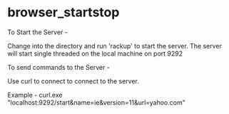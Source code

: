 browser_startstop
=================



To Start the Server -

Change into the directory and run 'rackup' to start the server.
The server will start single threaded on the local machine on port 9292


To send commands to the Server -

Use curl to connect to connect to the server.

Example - curl.exe "localhost:9292/start&name=ie&version=11&url=yahoo.com"

